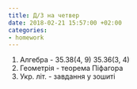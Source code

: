 ```yaml
---
title: Д/З на четвер
date: 2018-02-21 15:57:00 +02:00
categories:
- homework
---
```


1. Алгебра - 35.38(4, 9) 35.36(3, 4)
2. Геометрія - теорема Піфагора
3. Укр. літ. - завдання у зошиті